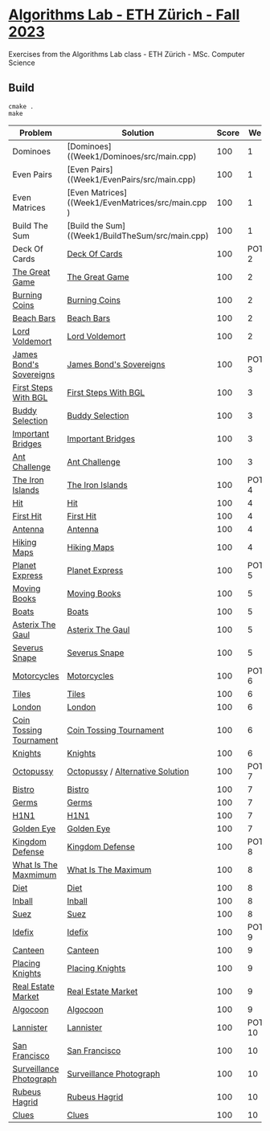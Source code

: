 # [Algorithms Lab - ETH Zürich - Fall 2023](https://cadmo.ethz.ch/education/lectures/HS23/algolab/index.html)
Exercises from the Algorithms Lab class - ETH Zürich - MSc. Computer Science

## Build
```shell script
cmake .
make
```

| Problem                                                           | Solution                                                              | Score | Week  |
| --------------                                                    | --------------------------------------------------                    |-------|-------|
| Dominoes                                                          | [Dominoes]((Week1/Dominoes/src/main.cpp)                              |  100  |  1    |
| Even Pairs                                                        | [Even Pairs]((Week1/EvenPairs/src/main.cpp)                           |  100  |  1    |
| Even Matrices                                                     | [Even Matrices]((Week1/EvenMatrices/src/main.cpp )                    |  100  |  1    |
| Build The Sum                                                     | [Build the Sum]((Week1/BuildTheSum/src/main.cpp)                      |  100  |  1    |
| Deck Of Cards                                                     | [Deck Of Cards](ProblemOfTheWeek/DeckOfCards/src/main.cpp)            |  100  |POTW 2 |
| [The Great Game](Week2/TheGreatGame/great_game.pdf)               | [The Great Game](Week2/TheGreatGame/src/main.cpp)                     |  100  |  2    |
| [Burning Coins](Week2/BurningCoins/burning_coins.pdf)             | [Burning Coins](Week2/BurningCoins/src/main.cpp)                      |  100  |  2    |
| [Beach Bars](Week2/BeachBars/beach_bars.pdf)                      | [Beach Bars](Week2/BeachBars/src/main.cpp)                            |  100  |  2    |
| [Lord Voldemort](Week2/LordVoldemort/lord_voldemort.pdf)          | [Lord Voldemort](Week2/LordVoldemort/src/main.cpp)                    |  100  |  2    |
| [James Bond's Sovereigns](ProblemOfTheWeek/JamesBondsSovereigns/James_Bonds_sovereigns.pdf)|  [James Bond's Sovereigns](ProblemOfTheWeek/JamesBondsSovereigns/src/main.cpp)|  100  |POTW 3|
| [First Steps With BGL](Week3/FirstStepsWithBGL/this.pdf)          | [First Steps With BGL](Week3/FirstStepsWithBGL/src/main.cpp)          |  100  |  3    |
| [Buddy Selection](Week3/BuddySelection/this.pdf)                  | [Buddy Selection](Week3/BuddySelection/src/main.cpp)                  |  100  |  3    |
| [Important Bridges](Week3/ImportantBridges/this.pdf)              | [Important Bridges](Week3/ImportantBridges/src/main.cpp)              |  100  |  3    |
| [Ant Challenge](Week3/AntChallenge/this.pdf)                      | [Ant Challenge](Week3/AntChallenge/src/main.cpp)                      |  100  |  3    |
| [The Iron Islands](ProblemOfTheWeek/TheIronIslands/this.pdf)      |  [The Iron Islands](ProblemOfTheWeek/TheIronIslands/src/main.cpp)     |  100  |POTW 4 |
| [Hit](Week4/Hit/this.pdf)                                         | [Hit](Week4/Hit/src/main.cpp)                                         |  100  |  4    |
| [First Hit](Week4/FirstHit/this.pdf)                              | [First Hit](Week4/FirstHit/src/main.cpp)                              |  100  |  4    |
| [Antenna](Week4/Antenna/this.pdf)                                 | [Antenna](Week4/Antenna/src/main.cpp)                                 |  100  |  4    |
| [Hiking Maps](Week4/HikingMaps/this.pdf)                          | [Hiking Maps](Week4/HikingMaps/src/main.cpp)                          |  100  |  4    |
| [Planet Express](ProblemOfTheWeek/PlanetExpress/this.pdf)         | [Planet Express](ProblemOfTheWeek/PlanetExpress/src/main.cpp)         |  100  |POTW 5 |
| [Moving Books](Week5/MovingBooks/this.pdf)                        | [Moving Books](Week5/MovingBooks/src/main.cpp)                        |  100  |  5    |
| [Boats](Week5/Boats/this.pdf)                                     | [Boats](Week5/Boats/src/main.cpp)                                     |  100  |  5    |
| [Asterix The Gaul](Week5/AsterixTheGaul/this.pdf)                 | [Asterix The Gaul](Week5/AsterixTheGaul/src/main.cpp)                 |  100  |  5    |
| [Severus Snape](Week5/SeverusSnape/this.pdf)                      | [Severus Snape](Week5/SeverusSnape/src/main.cpp)                      |  100  |  5    |
| [Motorcycles](ProblemOfTheWeek/Motorcycles/this.pdf)              | [Motorcycles](ProblemOfTheWeek/Motorcycles/src/main.cpp)              |  100  |POTW 6|
| [Tiles](Week6/Tiles/this.pdf)                                     | [Tiles](Week6/Tiles/src/main.cpp)                                     |  100  |  6    |
| [London](Week6/London/this.pdf)                                   | [London](Week6/London/src/main.cpp)                                   |  100  |  6    |
| [Coin Tossing Tournament](Week6/CoinTossingTournament/this.pdf)   | [Coin Tossing Tournament](Week6/CoinTossingTournament/src/main.cpp)   |  100  |  6    |
| [Knights](Week6/Knights/this.pdf)                                 | [Knights](Week6/Knights/src/main.cpp)                                 |  100  |  6    |
| [Octopussy](ProblemOfTheWeek/Octopussy/octopussy.pdf)             | [Octopussy](ProblemOfTheWeek/Octopussy/src/main.cpp) / [Alternative Solution](ProblemOfTheWeek/Octopussy/src/main_fromleaves.cpp)                |  100  |POTW 7|
| [Bistro](Week7/Bistro/this.pdf)                                   | [Bistro](Week7/Bistro/src/main.cpp)                                   |  100  |  7    |
| [Germs](Week7/Germs/this.pdf)                                     | [Germs](Week7/Germs/src/main.cpp)                                     |  100  |  7    |
| [H1N1](Week7/H1N1/this.pdf)                                       | [H1N1](Week7/H1N1/src/main.cpp)                                       |  100  |  7    |
| [Golden Eye](Week7/GoldenEye/this.pdf)                            | [Golden Eye](Week7/GoldenEye/src/main.cpp)                            |  100  |  7    |
| [Kingdom Defense](ProblemOfTheWeek/KingdomDefense/kingdom_defence.pdf)| [Kingdom Defense](ProblemOfTheWeek/KingdomDefense/src/main.cpp)   |  100  |POTW 8 |
| [What Is The Maxmimum](Week8/WhatIsTheMaximum/this.pdf)           | [What Is The Maximum](Week8/WhatIsTheMaximum/src/main.cpp)            |  100  |  8    |
| [Diet](Week8/Diet/this.pdf)                                       | [Diet](Week8/Diet/src/main.cpp)                                       |  100  |  8    |
| [Inball](Week8/Inball/this.pdf)                                   | [Inball](Week8/Inball/src/main.cpp)                                   |  100  |  8    |
| [Suez](Week8/Suez/this.pdf)                                       | [Suez](Week8/Suez/src/main.cpp)                                       |  100  |  8    |
| [Idefix](ProblemOfTheWeek/Idefix/this.pdf)                        | [Idefix](ProblemOfTheWeek/Idefix/src/main.cpp)                        |  100  |POTW 9 |
| [Canteen](Week9/Canteen/canteen.pdf)                              | [Canteen](Week9/Canteen/src/main.cpp)                                 |  100  |  9    |
| [Placing Knights](Week9/PlacingKnights/placing_knights.pdf)       | [Placing Knights](Week9/PlacingKnights/src/main.cpp)                  |  100  |  9    |
| [Real Estate Market](Week9/RealEstateMarket/real_estate.pdf)      | [Real Estate Market](Week9/RealEstateMarket/src/main.cpp)             |  100  |  9    |
| [Algocoon](Week9/Algocoon/algocoon.pdf)                           | [Algocoon](Week9/Algocoon/src/main.cpp)                               |  100  |  9    |
| [Lannister](ProblemOfTheWeek/Lannister/this.pdf)                  | [Lannister](ProblemOfTheWeek/Lannister/src/main.cpp)                  |  100  |POTW 10|
| [San Francisco](Week10/SanFrancisco/san_francisco.pdf)            | [San Francisco](Week10/SanFrancisco/src/main.cpp)                     |  100  |  10   |
| [Surveillance Photograph](Week10/SurveillancePhotograph/this.pdf) | [Surveillance Photograph](Week10/SurveillancePhotograph/src/main.cpp) |  100  |  10   |
| [Rubeus Hagrid](Week10/RubeusHagrid/rubeus_hagrid.pdf)            | [Rubeus Hagrid](Week10/RubeusHagrid/src/main.cpp)                     |  100  |  10   |
| [Clues](Week10/Clues/this.pdf)                                    | [Clues](Week10/Clues/src/main.cpp)                                    |  100  |  10   |









